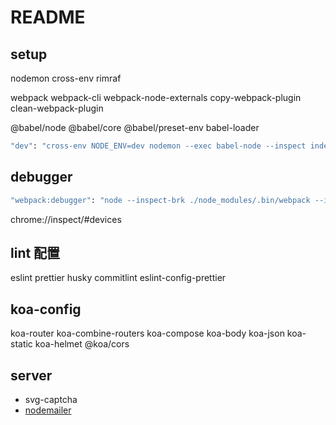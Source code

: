 # README

## setup

nodemon
cross-env
rimraf

webpack
webpack-cli
webpack-node-externals
copy-webpack-plugin
clean-webpack-plugin

@babel/node
@babel/core
@babel/preset-env
babel-loader

```bash
"dev": "cross-env NODE_ENV=dev nodemon --exec babel-node --inspect index.js",
```

## debugger

```bash
"webpack:debugger": "node --inspect-brk ./node_modules/.bin/webpack --inline --progress"

```

chrome://inspect/#devices

## lint 配置

eslint
prettier
husky
commitlint
eslint-config-prettier

## koa-config

koa-router
koa-combine-routers
koa-compose
koa-body
koa-json
koa-static
koa-helmet
@koa/cors

## server

- svg-captcha
- [nodemailer](https://www.npmjs.com/package/nodemailer)
